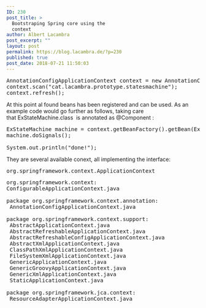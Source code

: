 ```yaml
---
ID: 230
post_title: >
  Bootstraping Spring core using the
  context
author: Albert Lacambra
post_excerpt: ""
layout: post
permalink: https://blog.lacambra.de/?p=230
published: true
post_date: 2018-07-21 11:50:03
---
```

<pre>AnnotationConfigApplicationContext context = new AnnotationConfigApplicationContext();
context.scan("cat.lacambra.prototype.statesmachine");
context.refresh();</pre>
At this point al found beans has been registered and can be used. As an example code would go further as follows, taking care that ExStateMachine.class  is annotated as @Component :
<pre>ExStateMachine machine = context.getBeanFactory().getBean(ExStateMachine.class);
machine.doSignals();

System.out.println("done!");</pre>
They are several available conext, all implementing the interface:
<pre>org.springframework.context.ApplicationContext</pre>
<pre>org.springframework.context:
ConfigurableApplicationContext.java

package org.springframework.context.annotation:
 AnnotationConfigApplicationContext.java

package org.springframework.context.support:
 AbstractApplicationContext.java
 AbstractRefreshableApplicationContext.java
 AbstractRefreshableConfigApplicationContext.java
 AbstractXmlApplicationContext.java
 ClassPathXmlApplicationContext.java
 FileSystemXmlApplicationContext.java
 GenericApplicationContext.java
 GenericGroovyApplicationContext.java
 GenericXmlApplicationContext.java
 StaticApplicationContext.java

package org.springframework.jca.context:
 ResourceAdapterApplicationContext.java
</pre>